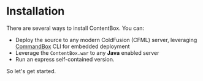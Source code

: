 # Installation

There are several ways to install ContentBox. You can:

* Deploy the source to any modern ColdFusion (CFML) server, leveraging [CommandBox](http://www.ortussolutions.com/products/commandbox) CLI for embedded deployment
* Leverage the `ContentBox.war` to any **Java** enabled server
* Run an express self-contained version.  



So let's get started.

